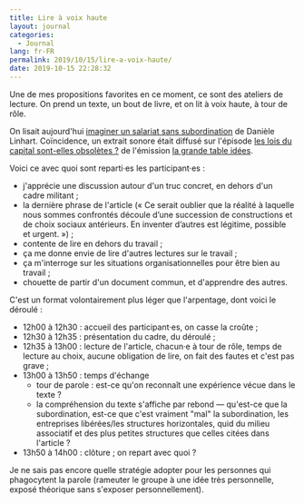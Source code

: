 ```yaml
---
title: Lire à voix haute
layout: journal
categories:
  - Journal
lang: fr-FR
permalink: 2019/10/15/lire-a-voix-haute/
date: 2019-10-15 22:28:32
---
```


Une de mes propositions favorites en ce moment, ce sont des ateliers de lecture. On prend un texte, un bout de livre, et on lit à voix haute, à tour de rôle.

On lisait aujourd'hui [imaginer un salariat sans subordination](https://www.monde-diplomatique.fr/2017/07/LINHART/57684) de Danièle Linhart. Coïncidence, un extrait sonore était diffusé sur l'épisode [les lois du capital sont-elles obsolètes ?](https://www.franceculture.fr/emissions/la-grande-table-idees/les-lois-du-capital-sont-elles-obsoletes) de l'émission [la grande table idées](https://www.franceculture.fr/emissions/la-grande-table-2eme-partie/saison-26-08-2019-29-06-2020).

Voici ce avec quoi sont reparti·es les participant·es :

- j'apprécie une discussion autour d'un truc concret, en dehors d'un cadre militant ;
- la dernière phrase de l'article (« Ce serait oublier que la réalité à laquelle nous sommes confrontés découle d’une succession de constructions et de choix sociaux antérieurs. En inventer d’autres est légitime, possible et urgent. ») ;
- contente de lire en dehors du travail ;
- ça me donne envie de lire d'autres lectures sur le travail ;
- ça m'interroge sur les situations organisationnelles pour être bien au travail ;
- chouette de partir d'un document commun, et d'apprendre des autres.

C'est un format volontairement plus léger que l'arpentage, dont voici le déroulé :

- 12h00 à 12h30 : accueil des participant·es, on casse la croûte ;
- 12h30 à 12h35 : présentation du cadre, du déroulé ;
- 12h35 à 13h00 : lecture de l'article, chacun·e à tour de rôle, temps de lecture au choix, aucune obligation de lire, on fait des fautes et c'est pas grave ;
- 13h00 à 13h50 : temps d'échange
	- tour de parole : est-ce qu'on reconnaît une expérience vécue dans le texte ?
	- la compréhension du texte s'affiche par rebond — qu'est-ce que la subordination, est-ce que c'est vraiment "mal" la subordination, les entreprises libérées/les structures horizontales, quid du milieu associatif et des plus petites structures que celles citées dans l'article ?
- 13h50 à 14h00 : clôture ; on repart avec quoi ?

Je ne sais pas encore quelle stratégie adopter pour les personnes qui phagocytent la parole (rameuter le groupe à une idée très personnelle, exposé théorique sans s'exposer personnellement). 